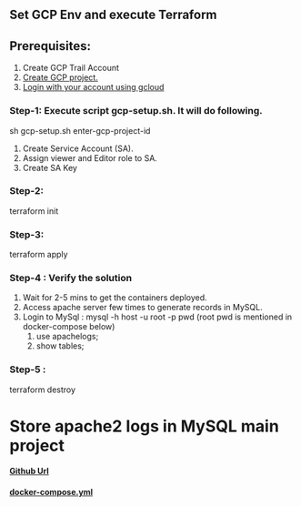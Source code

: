 
## Set GCP Env and execute Terraform

## Prerequisites:
1. Create GCP Trail Account
2. [Create GCP project.](https://cloud.google.com/resource-manager/docs/creating-managing-projects)
3. [Login with your account using gcloud](https://cloud.google.com/sdk/gcloud/reference/auth/login)


### Step-1:  Execute script gcp-setup.sh. It will do following.
sh gcp-setup.sh enter-gcp-project-id

   1. Create Service Account (SA).
   2. Assign viewer and Editor role to SA.
   3. Create SA Key


### Step-2:
terraform init

### Step-3:
terraform apply


### Step-4 : Verify the solution
1. Wait for 2-5 mins to get the containers deployed.
2. Access apache server few times to generate records in MySQL.
3. Login to MySql : mysql -h host -u root -p pwd  (root pwd is mentioned in docker-compose below)
   1. use apachelogs;
   2. show tables;


### Step-5 :
terraform destroy

# Store apache2 logs in MySQL main project

#### [Github Url](https://github.com/ajitsingh25/embi-ebi)

#### [docker-compose.yml](https://github.com/ajitsingh25/embi-ebi/blob/master/docker-compose.yml)

